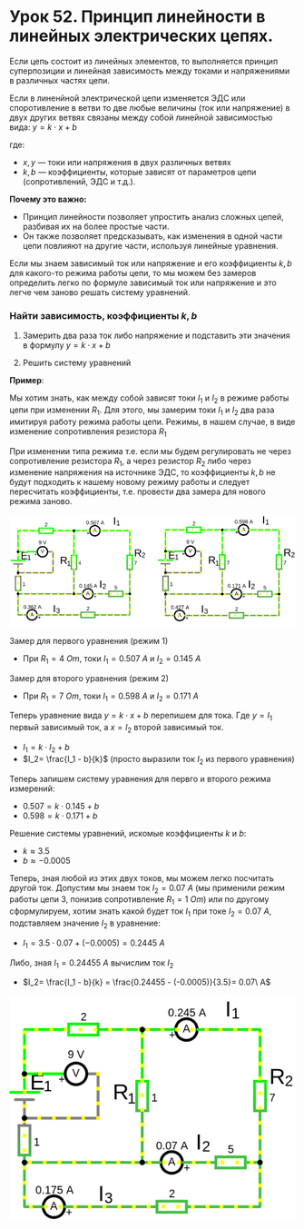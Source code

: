 # Урок 52. Принцип линейности в линейных электрических цепях.

Если цепь состоит из линейных элементов, то выполняется принцип суперпозиции и линейная зависимость между токами и напряжениями в различных частях цепи.

Если в линенйной электрической цепи изменяется ЭДС или споротивление в ветви то две любые величины (ток или напряжение) в двух других ветвях связаны между собой линейной зависимостью вида: $y=k\cdot x+b$

где:
- $x, y$ — токи или напряжения в двух различных ветвях
- $k, b$ — коэффициенты, которые зависят от параметров цепи (сопротивлений, ЭДС и т.д.).

**Почему это важно:**
- Принцип линейности позволяет упростить анализ сложных цепей, разбивая их на более простые части.
- Он также позволяет предсказывать, как изменения в одной части цепи повлияют на другие части, используя линейные уравнения.


Если мы знаем зависимый ток или напряжение и его коэффициенты $k, b$ для какого-то режима работы цепи, то мы можем без замеров определить легко по формуле зависимый ток или напряжение и это легче чем заново решать систему уравнений. 
 
### Найти зависимость, коэффициенты $k, b$

1. Замерить два раза ток либо напряжение и подставить эти значения в формулу $y=k\cdot x+b$

2. Решить систему уравнений

**Пример**:

Мы хотим знать, как между собой зависят токи $I_1$ и $I_2$ в режиме работы цепи при изменении $R_1$. Для этого, мы  замерим токи $I_1$ и $I_2$ два раза имитируя работу режима работы цепи. Режимы, в нашем случае, в виде изменение сопротивления резистора $R_1$

При изменении типа режима т.е. если мы будем регулировать не через сопротивление резистора $R_1$, а через резистор $R_2$ либо через изменение напряжения на источнике ЭДС, то коэффициенты $k, b$ не будут подходить к нашему новому режиму работы и следует пересчитать коэффициенты, т.е. провести два замера для нового режима заново.
 
![Принцип линейности в линейных электрических цепях.](../img/113.png "Принцип линейности в линейных электрических цепях.") 

Замер для первого уравнения (режим 1)
- При $R_1=4\  Om$, токи $I_1=0.507\ A$ и $I_2=0.145\ A$

Замер для второго уравнения (режим 2)
- При $R_1=7\  Om$, токи $I_1=0.598\ A$ и $I_2=0.171\ A$

Теперь уравнение вида $y=k\cdot x+b$ перепишем для тока. Где $y=I_1$ первый зависимый ток, а $x=I_2$ второй зависимый ток.
- $I_1=k\cdot I_2+b$ 
- $I_2= \frac{I_1 - b}{k}$ (просто выразили ток $I_2$ из первого уравнения)

Теперь запишем систему уравнения для первго и второго режима измерений:
- $0.507=k\cdot 0.145+b$ 
- $0.598=k\cdot 0.171+b$ 

Решение системы уравнений, искомые коэффициенты $k$ и $b$:
- $k \approx 3.5$ 
- $b \approx -0.0005$

Теперь, зная любой из этих двух токов, мы можем легко посчитать другой ток.
Допустим мы знаем ток $I_2=0.07\ A$ (мы применили режим работы цепи 3, понизив сопротивление $R_1=1\ Om$) или по другому сформулируем, хотим знать какой будет ток $I_1$ при токе $I_2=0.07\ A$, подставляем значение $I_2$ в уравнение:
- $I_1=3.5\cdot 0.07+(-0.0005) = 0.2445\ A$ 

Либо, зная $I_1=0.24455\ A$ вычислим ток $I_2$
- $I_2= \frac{I_1 - b}{k} = \frac{0.24455 - (-0.0005)}{3.5}= 0.07\ A$
 

![Принцип линейности в линейных электрических цепях.](../img/114.png "Принцип линейности в линейных электрических цепях.") 